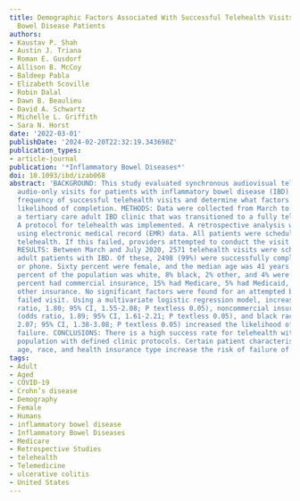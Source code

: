 ```yaml
---
title: Demographic Factors Associated With Successful Telehealth Visits in Inflammatory
  Bowel Disease Patients
authors:
- Kaustav P. Shah
- Austin J. Triana
- Roman E. Gusdorf
- Allison B. McCoy
- Baldeep Pabla
- Elizabeth Scoville
- Robin Dalal
- Dawn B. Beaulieu
- David A. Schwartz
- Michelle L. Griffith
- Sara N. Horst
date: '2022-03-01'
publishDate: '2024-02-20T22:32:19.343698Z'
publication_types:
- article-journal
publication: '*Inflammatory Bowel Diseases*'
doi: 10.1093/ibd/izab068
abstract: 'BACKGROUND: This study evaluated synchronous audiovisual telehealth and
  audio-only visits for patients with inflammatory bowel disease (IBD) to determine
  frequency of successful telehealth visits and determine what factors increase the
  likelihood of completion. METHODS: Data were collected from March to July 2020 in
  a tertiary care adult IBD clinic that was transitioned to a fully telehealth model.
  A protocol for telehealth was implemented. A retrospective analysis was performed
  using electronic medical record (EMR) data. All patients were scheduled for video
  telehealth. If this failed, providers attempted to conduct the visit as audio only.
  RESULTS: Between March and July 2020, 2571 telehealth visits were scheduled for
  adult patients with IBD. Of these, 2498 (99%) were successfully completed by video
  or phone. Sixty percent were female, and the median age was 41 years. Eighty six
  percent of the population was white, 8% black, 2% other, and 4% were missing. Seventy-five
  percent had commercial insurance, 15% had Medicare, 5% had Medicaid, and 5% had
  other insurance. No significant factors were found for an attempted but completely
  failed visit. Using a multivariate logistic regression model, increasing age (odds
  ratio, 1.80; 95% CI, 1.55-2.08; P textless 0.05), noncommercial insurance status
  (odds ratio, 1.89; 95% CI, 1.61-2.21; P textless 0.05), and black race (odds ratio,
  2.07; 95% CI, 1.38-3.08; P textless 0.05) increased the likelihood of a video encounter
  failure. CONCLUSIONS: There is a high success rate for telehealth within an IBD
  population with defined clinic protocols. Certain patient characteristics such as
  age, race, and health insurance type increase the risk of failure of a video visit.'
tags:
- Adult
- Aged
- COVID-19
- Crohn’s disease
- Demography
- Female
- Humans
- inflammatory bowel disease
- Inflammatory Bowel Diseases
- Medicare
- Retrospective Studies
- telehealth
- Telemedicine
- ulcerative colitis
- United States
---
```

